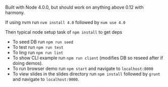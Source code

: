 Built with Node 4.0.0, but should work on anything above 0.12 with
harmony.

If using nvm run `nvm install 4.0` followed by `nvm use 4.0`

Then typical node setup task of `npm install` to get deps

* To seed DB run `npm run seed`
* To test run `npm run test`
* To ling run `npm run lint`
* To show CLI example run `npm run client` (modifies DB so reseed after if
doing demos).
* To run browser demo run `npm start` and navigate to `localhost:8000`
* To view slides in the slides directory run
`npm install` followed by `grunt` and navigate to `localhost:9000`.
